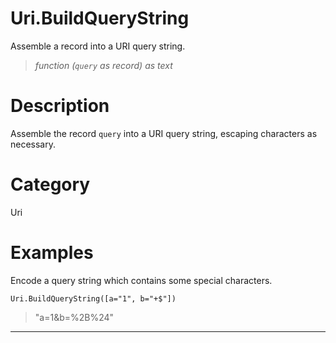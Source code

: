 ﻿# Uri.BuildQueryString
Assemble a record into a URI query string.
> _function (<code>query</code> as record) as text_
# Description 
Assemble the record <code>query</code> into a URI query string, escaping characters as necessary.

# Category 
Uri
# Examples 
Encode a query string which contains some special characters.
```
Uri.BuildQueryString([a="1", b="+$"])
```
> "a=1&b=%2B%24"
***
